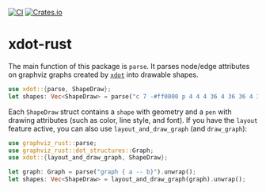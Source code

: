 [![CI](https://github.com/flying-sheep/xdot-rust/actions/workflows/rust.yml/badge.svg)](https://github.com/flying-sheep/xdot-rust/actions/workflows/rust.yml)
[![Crates.io](https://img.shields.io/crates/v/xdot)](https://crates.io/crates/xdot)

xdot-rust
=========

The main function of this package is `parse`.
It parses node/edge attributes on graphviz graphs created by [`xdot`](https://graphviz.org/docs/attr-types/xdot/) into drawable shapes.

```rust
use xdot::{parse, ShapeDraw};
let shapes: Vec<ShapeDraw> = parse("c 7 -#ff0000 p 4 4 4 36 4 36 36 4 36");
```

Each `ShapeDraw` struct contains a `shape` with geometry and a `pen` with drawing attributes (such as color, line style, and font).
If you have the `layout` feature active, you can also use `layout_and_draw_graph` (and `draw_graph`):

```rust
use graphviz_rust::parse;
use graphviz_rust::dot_structures::Graph;
use xdot::{layout_and_draw_graph, ShapeDraw};

let graph: Graph = parse("graph { a -- b}").unwrap();
let shapes: Vec<ShapeDraw> = layout_and_draw_graph(graph).unwrap();
```
